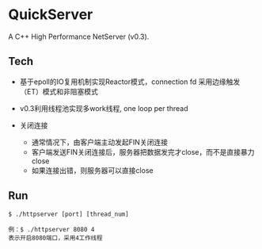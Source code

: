 # QuickServer
A C++ High Performance NetServer (v0.3).

## Tech
 * 基于epoll的IO复用机制实现Reactor模式，connection fd 采用边缘触发（ET）模式和非阻塞模式

 * v0.3利用线程池实现多work线程, one loop per thread

 * 关闭连接
   * 通常情况下，由客户端主动发起FIN关闭连接
   * 客户端发送FIN关闭连接后，服务器把数据发完才close，而不是直接暴力close
   * 如果连接出错，则服务器可以直接close


## Run
	$ ./httpserver [port] [thread_num]
	
	例：$ ./httpserver 8080 4
	表示开启8080端口，采用4工作线程
	
